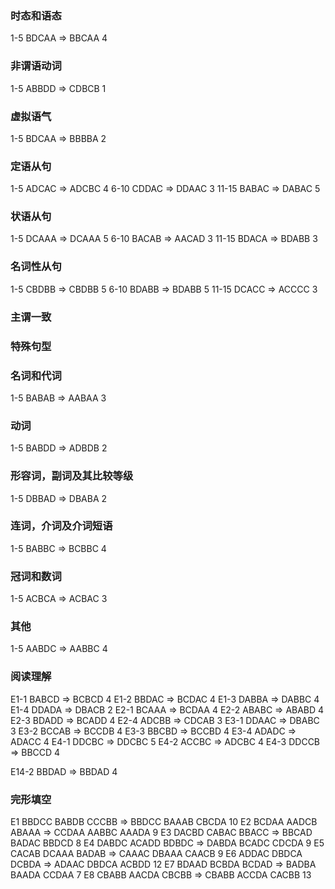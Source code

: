 ### 时态和语态

1-5 BDCAA => BBCAA 4

### 非谓语动词

1-5 ABBDD => CDBCB 1

### 虚拟语气

1-5 BDCAA => BBBBA 2

### 定语从句

1-5 ADCAC => ADCBC 4
6-10 CDDAC => DDAAC 3
11-15 BABAC => DABAC 5

### 状语从句

1-5 DCAAA => DCAAA 5
6-10 BACAB => AACAD 3
11-15 BDACA => BDABB 3

### 名词性从句

1-5 CBDBB => CBDBB 5
6-10 BDABB => BDABB 5
11-15 DCACC => ACCCC 3

### 主谓一致

### 特殊句型

### 名词和代词

1-5 BABAB => AABAA 3

### 动词

1-5 BABDD => ADBDB 2

### 形容词，副词及其比较等级

1-5 DBBAD => DBABA 2

### 连词，介词及介词短语

1-5 BABBC => BCBBC 4

### 冠词和数词

1-5 ACBCA => ACBAC 3

### 其他

1-5 AABDC => AABBC 4

### 阅读理解

E1-1 BABCD => BCBCD 4
E1-2 BBDAC => BCDAC 4
E1-3 DABBA => DABBC 4
E1-4 DDADA => DBACB 2
E2-1 BCAAA => BCDAA 4
E2-2 ABABC => ABABD 4
E2-3 BDADD => BCADD 4
E2-4 ADCBB => CDCAB 3
E3-1 DDAAC => DBABC 3
E3-2 BCCAB => BCCDB 4
E3-3 BBCBD => BCCBD 4
E3-4 ADADC => ADACC 4
E4-1 DDCBC => DDCBC 5
E4-2 ACCBC => ADCBC 4
E4-3 DDCCB => BBCCD 4

E14-2 BBDAD => BBDAD 4

### 完形填空

E1 BBDCC BABDB CCCBB => BBDCC BAAAB CBCDA 10
E2 BCDAA AADCB ABAAA => CCDAA AABBC AAADA 9
E3 DACBD CABAC BBACC => BBCAD BADAC BBDCD 8
E4 DABDC ACADD BDBDC => DABDA BCADC CDCDA 9
E5 CACAB DCAAA BADAB => CAAAC DBAAA CAACB 9
E6 ADDAC DBDCA DCBDA => ADAAC DBDCA ACBDD 12
E7 BDAAD BCBDA BCDAD => BADBA BAADA CCDAA 7
E8 CBABB AACDA CBCBB => CBABB ACCDA CACBB 13
